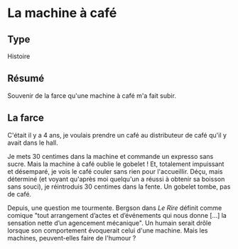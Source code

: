 La machine à café
=================

Type
----

Histoire

Résumé
------

Souvenir de la farce qu'une machine à café m'a fait subir.

La farce
--------

C'était il y a 4 ans, je voulais prendre un café au distributeur de café qu'il y avait dans le hall.

Je mets 30 centimes dans la machine et commande un expresso sans sucre. Mais la machine à café oublie le gobelet ! Et, totalement impuissant et désemparé, je vois le café couler sans rien pour l'accueillir. Déçu, mais déterminé (et voyant qu'après moi quelqu'un a réussi à obtenir sa boisson sans souci), je réintroduis 30 centimes dans la fente. Un gobelet tombe, pas de café.

Depuis, une question me tourmente. Bergson dans *Le Rire* définit comme comique "tout arrangement d’actes et d’événements qui nous donne [...] la sensation nette d’un agencement mécanique". Un humain serait drôle lorsque son comportement évoquerait celui d'une machine. Mais les machines, peuvent-elles faire de l'humour ?
